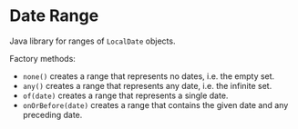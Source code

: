 # Date Range

Java library for ranges of `LocalDate` objects.

Factory methods:

* `none()` creates a range that represents no dates, i.e. the empty set.
* `any()` creates a range that represents any date, i.e. the infinite set.
* `of(date)` creates a range that represents a single date.
* `onOrBefore(date)` creates a range that contains the given date and any preceding date.
